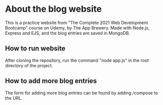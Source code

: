 # About the blog website

This is a practice website from "The Complete 2021 Web Development Bootcamp" course on Udemy, by The App Brewery. Made with Node.js, Express and EJS, and the blog entries are saved in MongoDB.

## How to run website

After cloning the repository, run the command "node app.js" in the root directory of the project.

## How to add more blog entries

The form for adding more blog entries can be found by adding /compose to the URL.
